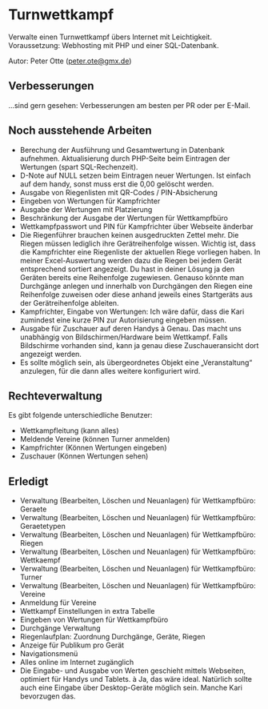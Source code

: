 # Turnwettkampf

Verwalte einen Turnwettkampf übers Internet mit Leichtigkeit. Voraussetzung: Webhosting mit PHP und einer SQL-Datenbank.

Autor: Peter Otte (peter.ote@gmx.de)

## Verbesserungen

...sind gern gesehen:
Verbesserungen am besten per PR oder per E-Mail.

## Noch ausstehende Arbeiten 
- Berechung der Ausführung und Gesamtwertung in Datenbank aufnehmen. Aktualisierung durch PHP-Seite beim Eintragen der Wertungen (spart SQL-Rechenzeit).
- D-Note auf NULL setzen beim Eintragen neuer Wertungen. Ist einfach auf dem handy, sonst muss erst die 0,00 gelöscht werden.
- Ausgabe von Riegenlisten mit QR-Codes / PIN-Absicherung
- Eingeben von Wertungen für Kampfrichter
- Ausgabe der Wertungen mit Platzierung
- Beschränkung der Ausgabe der Wertungen für Wettkampfbüro
- Wettkampfpasswort und PIN für Kampfrichter über Webseite änderbar
- Die Riegenführer brauchen keinen ausgedruckten Zettel mehr. Die Riegen müssen lediglich ihre Gerätreihenfolge wissen. Wichtig ist, dass die Kampfrichter eine Riegenliste der aktuellen Riege vorliegen haben. In meiner Excel-Auswertung werden dazu die Riegen bei jedem Gerät entsprechend sortiert angezeigt. Du hast in deiner Lösung ja den Geräten bereits eine Reihenfolge zugewiesen. Genauso könnte man Durchgänge anlegen und innerhalb von Durchgängen den Riegen eine Reihenfolge zuweisen oder diese anhand jeweils eines Startgeräts aus der Gerätreihenfolge ableiten.
- Kampfrichter, Eingabe von Wertungen: Ich wäre dafür, dass die Kari zumindest eine kurze PIN zur Autorisierung eingeben müssen.
- Ausgabe für Zuschauer auf deren Handys à Genau. Das macht uns unabhängig von Bildschirmen/Hardware beim Wettkampf. Falls Bildschirme vorhanden sind, kann ja genau diese Zuschaueransicht dort angezeigt werden.
- Es sollte möglich sein, als übergeordnetes Objekt eine „Veranstaltung“ anzulegen, für die dann alles weitere konfiguriert wird.

## Rechteverwaltung 
Es gibt folgende unterschiedliche Benutzer:

- Wettkampfleitung (kann alles)
- Meldende Vereine (können Turner anmelden)
- Kampfrichter (Können Wertungen eingeben)
- Zuschauer (Können Wertungen sehen)


## Erledigt

- Verwaltung (Bearbeiten, Löschen und Neuanlagen) für Wettkampfbüro: Geraete
- Verwaltung (Bearbeiten, Löschen und Neuanlagen) für Wettkampfbüro: Geraetetypen
- Verwaltung (Bearbeiten, Löschen und Neuanlagen) für Wettkampfbüro: Riegen
- Verwaltung (Bearbeiten, Löschen und Neuanlagen) für Wettkampfbüro: Wettkaempf
- Verwaltung (Bearbeiten, Löschen und Neuanlagen) für Wettkampfbüro: Turner
- Verwaltung (Bearbeiten, Löschen und Neuanlagen) für Wettkampfbüro: Vereine
- Anmeldung für Vereine
- Wettkampf Einstellungen in extra Tabelle
- Eingeben von Wertungen für Wettkampfbüro
- Durchgänge Verwaltung
- Riegenlaufplan: Zuordnung Durchgänge, Geräte, Riegen
- Anzeige für Publikum pro Gerät
- Navigationsmenü
- Alles online im Internet zugänglich
- Die Eingabe- und Ausgabe von Werten geschieht mittels Webseiten, optimiert für Handys und Tablets. à Ja, das wäre ideal. Natürlich sollte auch eine Eingabe über Desktop-Geräte möglich sein. Manche Kari bevorzugen das.


